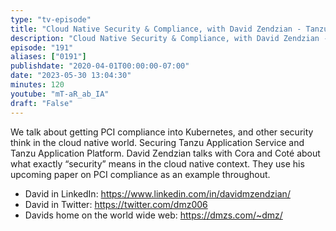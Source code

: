 ```yaml
---
type: "tv-episode"
title: "Cloud Native Security & Compliance, with David Zendzian - Tanzu Talk"
description: "Cloud Native Security & Compliance, with David Zendzian - Tanzu Talk"
episode: "191"
aliases: ["0191"]
publishdate: "2020-04-01T00:00:00-07:00"
date: "2023-05-30 13:04:30"
minutes: 120
youtube: "mT-aR_ab_IA"
draft: "False"
---
```


We talk about getting PCI compliance into Kubernetes, and other security think in the cloud native world. Securing Tanzu Application Service and Tanzu Application Platform. David Zendzian talks with Cora and Coté about what exactly “security” means in the cloud native context. They use his upcoming paper on PCI compliance as an example throughout.

- David in LinkedIn: https://www.linkedin.com/in/davidmzendzian/
- David in Twitter: https://twitter.com/dmz006
- Davids home on the world wide web: https://dmzs.com/~dmz/